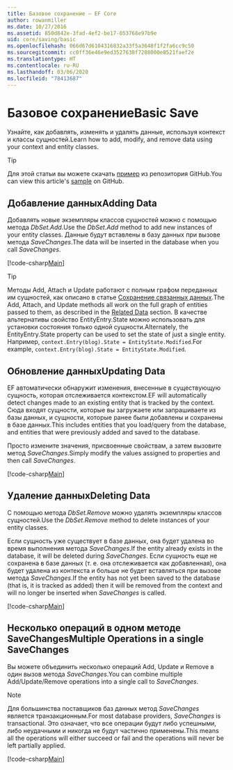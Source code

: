 ```yaml
---
title: Базовое сохранение — EF Core
author: rowanmiller
ms.date: 10/27/2016
ms.assetid: 850d842e-3fad-4ef2-be17-053768e97b9e
uid: core/saving/basic
ms.openlocfilehash: 066d67d6104316832a33f5a3648f1f2fa6cc9c50
ms.sourcegitcommit: cc0ff36e46e9ed3527638f7208000e8521faef2e
ms.translationtype: HT
ms.contentlocale: ru-RU
ms.lasthandoff: 03/06/2020
ms.locfileid: "78413687"
---
```

# <a name="basic-save"></a><span data-ttu-id="6f7f8-102">Базовое сохранение</span><span class="sxs-lookup"><span data-stu-id="6f7f8-102">Basic Save</span></span>

<span data-ttu-id="6f7f8-103">Узнайте, как добавлять, изменять и удалять данные, используя контекст и классы сущностей.</span><span class="sxs-lookup"><span data-stu-id="6f7f8-103">Learn how to add, modify, and remove data using your context and entity classes.</span></span>

> [!TIP]  
> <span data-ttu-id="6f7f8-104">Для этой статьи вы можете скачать [пример](https://github.com/dotnet/EntityFramework.Docs/tree/master/samples/core/Saving/Basics/) из репозитория GitHub.</span><span class="sxs-lookup"><span data-stu-id="6f7f8-104">You can view this article's [sample](https://github.com/dotnet/EntityFramework.Docs/tree/master/samples/core/Saving/Basics/) on GitHub.</span></span>

## <a name="adding-data"></a><span data-ttu-id="6f7f8-105">Добавление данных</span><span class="sxs-lookup"><span data-stu-id="6f7f8-105">Adding Data</span></span>

<span data-ttu-id="6f7f8-106">Добавлять новые экземпляры классов сущностей можно с помощью метода *DbSet.Add*.</span><span class="sxs-lookup"><span data-stu-id="6f7f8-106">Use the *DbSet.Add* method to add new instances of your entity classes.</span></span> <span data-ttu-id="6f7f8-107">Данные будут вставлены в базу данных при вызове метода *SaveChanges*.</span><span class="sxs-lookup"><span data-stu-id="6f7f8-107">The data will be inserted in the database when you call *SaveChanges*.</span></span>

[!code-csharp[Main](../../../samples/core/Saving/Basics/Sample.cs#Add)]

> [!TIP]  
> <span data-ttu-id="6f7f8-108">Методы Add, Attach и Update работают с полным графом переданных им сущностей, как описано в статье [Сохранение связанных данных](related-data.md).</span><span class="sxs-lookup"><span data-stu-id="6f7f8-108">The Add, Attach, and Update methods all work on the full graph of entities passed to them, as described in the [Related Data](related-data.md) section.</span></span> <span data-ttu-id="6f7f8-109">В качестве альтернативы свойство EntityEntry.State можно использовать для установки состояния только одной сущности.</span><span class="sxs-lookup"><span data-stu-id="6f7f8-109">Alternately, the EntityEntry.State property can be used to set the state of just a single entity.</span></span> <span data-ttu-id="6f7f8-110">Например, `context.Entry(blog).State = EntityState.Modified`.</span><span class="sxs-lookup"><span data-stu-id="6f7f8-110">For example, `context.Entry(blog).State = EntityState.Modified`.</span></span>

## <a name="updating-data"></a><span data-ttu-id="6f7f8-111">Обновление данных</span><span class="sxs-lookup"><span data-stu-id="6f7f8-111">Updating Data</span></span>

<span data-ttu-id="6f7f8-112">EF автоматически обнаружит изменения, внесенные в существующую сущность, которая отслеживается контекстом.</span><span class="sxs-lookup"><span data-stu-id="6f7f8-112">EF will automatically detect changes made to an existing entity that is tracked by the context.</span></span> <span data-ttu-id="6f7f8-113">Сюда входят сущности, которые вы загружаете или запрашиваете из базы данных, и сущности, которые ранее были добавлены и сохранены в базе данных.</span><span class="sxs-lookup"><span data-stu-id="6f7f8-113">This includes entities that you load/query from the database, and entities that were previously added and saved to the database.</span></span>

<span data-ttu-id="6f7f8-114">Просто измените значения, присвоенные свойствам, а затем вызовите метод *SaveChanges*.</span><span class="sxs-lookup"><span data-stu-id="6f7f8-114">Simply modify the values assigned to properties and then call *SaveChanges*.</span></span>

[!code-csharp[Main](../../../samples/core/Saving/Basics/Sample.cs#Update)]

## <a name="deleting-data"></a><span data-ttu-id="6f7f8-115">Удаление данных</span><span class="sxs-lookup"><span data-stu-id="6f7f8-115">Deleting Data</span></span>

<span data-ttu-id="6f7f8-116">С помощью метода *DbSet.Remove* можно удалять экземпляры классов сущностей.</span><span class="sxs-lookup"><span data-stu-id="6f7f8-116">Use the *DbSet.Remove* method to delete instances of your entity classes.</span></span>

<span data-ttu-id="6f7f8-117">Если сущность уже существует в базе данных, она будет удалена во время выполнения метода *SaveChanges*.</span><span class="sxs-lookup"><span data-stu-id="6f7f8-117">If the entity already exists in the database, it will be deleted during *SaveChanges*.</span></span> <span data-ttu-id="6f7f8-118">Если сущность еще не сохранена в базе данных (т. е. она отслеживается как добавленная), она будет удалена из контекста и больше не будет вставляться при вызове метода *SaveChanges*.</span><span class="sxs-lookup"><span data-stu-id="6f7f8-118">If the entity has not yet been saved to the database (that is, it is tracked as added) then it will be removed from the context and will no longer be inserted when *SaveChanges* is called.</span></span>

[!code-csharp[Main](../../../samples/core/Saving/Basics/Sample.cs#Remove)]

## <a name="multiple-operations-in-a-single-savechanges"></a><span data-ttu-id="6f7f8-119">Несколько операций в одном методе SaveChanges</span><span class="sxs-lookup"><span data-stu-id="6f7f8-119">Multiple Operations in a single SaveChanges</span></span>

<span data-ttu-id="6f7f8-120">Вы можете объединить несколько операций Add, Update и Remove в один вызов метода *SaveChanges*.</span><span class="sxs-lookup"><span data-stu-id="6f7f8-120">You can combine multiple Add/Update/Remove operations into a single call to *SaveChanges*.</span></span>

> [!NOTE]  
> <span data-ttu-id="6f7f8-121">Для большинства поставщиков баз данных метод *SaveChanges* является транзакционным.</span><span class="sxs-lookup"><span data-stu-id="6f7f8-121">For most database providers, *SaveChanges* is transactional.</span></span> <span data-ttu-id="6f7f8-122">Это означает, что все операции будут либо успешными, либо неудачными и никогда не будут частично применены.</span><span class="sxs-lookup"><span data-stu-id="6f7f8-122">This means  all the operations will either succeed or fail and the operations will never be left partially applied.</span></span>

[!code-csharp[Main](../../../samples/core/Saving/Basics/Sample.cs#MultipleOperations)]
